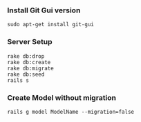 ### Install Git Gui version 

```
sudo apt-get install git-gui

```

### Server Setup

```
rake db:drop
rake db:create 
rake db:migrate 
rake db:seed
rails s

```

### Create Model without migration 

```
rails g model ModelName --migration=false

```

